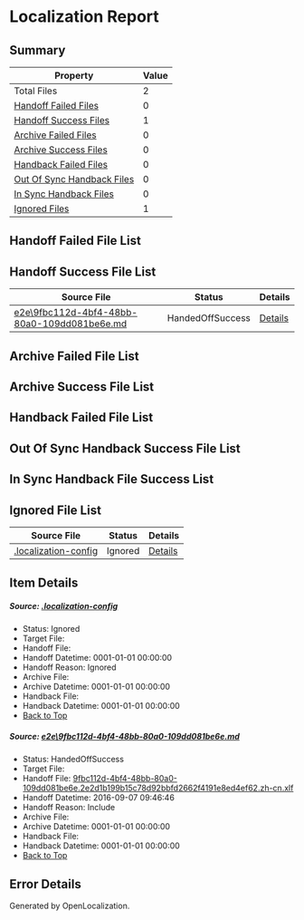 # <a name='report-top'></a> Localization Report

## Summary
 Property | Value 
 -------- | ----- 
 Total Files | 2
[ Handoff Failed Files ](#handoff-failed-list)| 0
[ Handoff Success Files ](#handoff-success-list)| 1
[ Archive Failed Files ](#archive-failed-list)| 0
[ Archive Success Files ](#archive-success-list)| 0
[ Handback Failed Files ](#handback-failed-list)| 0
[ Out Of Sync Handback Files ](#outofsync-handback-success-list)| 0
[ In Sync Handback Files ](#insync-handback-success-list)| 0
[ Ignored Files ](#ignored-list)| 1

## <a name='handoff-failed-list'></a> Handoff Failed File List

## <a name='handoff-success-list'></a> Handoff Success File List
 Source File | Status | Details 
 ----------- | ------ | ------- 
 [e2e\9fbc112d-4bf4-48bb-80a0-109dd081be6e.md](https://github.com/OpenLocalizationTestOrg/ol-test0/blob/10cec8e9706b12df876ded84da4dc16a25bf9b65/e2e/9fbc112d-4bf4-48bb-80a0-109dd081be6e.md) | HandedOffSuccess | [Details](#01cb1d7488efd4c86cf1f8f2ba0e1cc71e6159f41)

## <a name='archive-failed-list'></a> Archive Failed File List

## <a name='archive-success-list'></a> Archive Success File List

## <a name='handback-failed-list'></a> Handback Failed File List

## <a name='outofsync-handback-success-list'></a> Out Of Sync Handback Success File List

## <a name='insync-handback-success-list'></a> In Sync Handback File Success List

## <a name='ignored-list'></a> Ignored File List
 Source File | Status | Details 
 ----------- | ------ | ------- 
 [.localization-config](https://github.com/OpenLocalizationTestOrg/ol-test0/blob/10cec8e9706b12df876ded84da4dc16a25bf9b65/.localization-config) | Ignored | [Details](#c268a05ecaa7ec85942ed632c29928ee5bd6da8d0)

## Item Details
##### <a name='c268a05ecaa7ec85942ed632c29928ee5bd6da8d0'></a> Source: [.localization-config](https://github.com/OpenLocalizationTestOrg/ol-test0/blob/10cec8e9706b12df876ded84da4dc16a25bf9b65/.localization-config)
* Status: Ignored
* Target File: 
* Handoff File: 
* Handoff Datetime: 0001-01-01 00:00:00
* Handoff Reason: Ignored
* Archive File: 
* Archive Datetime: 0001-01-01 00:00:00
* Handback File: 
* Handback Datetime: 0001-01-01 00:00:00
* [Back to Top](#report-top)

##### <a name='01cb1d7488efd4c86cf1f8f2ba0e1cc71e6159f41'></a> Source: [e2e\9fbc112d-4bf4-48bb-80a0-109dd081be6e.md](https://github.com/OpenLocalizationTestOrg/ol-test0/blob/10cec8e9706b12df876ded84da4dc16a25bf9b65/e2e/9fbc112d-4bf4-48bb-80a0-109dd081be6e.md)
* Status: HandedOffSuccess
* Target File: 
* Handoff File: [9fbc112d-4bf4-48bb-80a0-109dd081be6e.2e2d1b199b15c78d92bbfd2662f4191e8ed4ef62.zh-cn.xlf](https://github.com/OpenLocalizationTestOrg/ol-test0-handoff/blob/3548c1c4ee7c3279e0a95df87781d1e0d477f5ce/ol-handoff/OpenLocalizationTestOrg/ol-test0-zhcn/yuwzho/ht/9fbc112d-4bf4-48bb-80a0-109dd081be6e.2e2d1b199b15c78d92bbfd2662f4191e8ed4ef62.zh-cn.xlf)
* Handoff Datetime: 2016-09-07 09:46:46
* Handoff Reason: Include
* Archive File: 
* Archive Datetime: 0001-01-01 00:00:00
* Handback File: 
* Handback Datetime: 0001-01-01 00:00:00
* [Back to Top](#report-top)


## Error Details

Generated by OpenLocalization.
